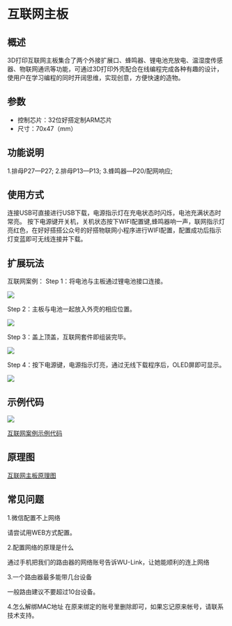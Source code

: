 # 互联网主板

## 概述

3D打印互联网主板集合了两个外接扩展口、蜂鸣器、锂电池充放电、温湿度传感器、物联网通讯等功能，可通过3D打印外壳配合在线编程完成各种有趣的设计，使用户在学习编程的同时开阔思维，实现创意，方便快速的造物。

## 参数

* 控制芯片：32位好搭定制ARM芯片 
* 尺寸：70x47（mm）

## 功能说明

1.排母P27—P27; 2.排母P13—P13; 3.蜂鸣器—P20/配网响应;

## 使用方式

连接USB可直接进行USB下载，电源指示灯在充电状态时闪烁，电池充满状态时常亮。 按下电源键开关机，关机状态按下WIFI配置键,蜂鸣器响一声，联网指示灯亮红色，在好好搭搭公众号的好搭物联网小程序进行WIFI配置，配置成功后指示灯变蓝即可无线连接并下载。

## 扩展玩法

互联网案例： Step 1：将电池与主板通过锂电池接口连接。

![](../../.gitbook/assets/hulianwang-1.png)

Step 2：主板与电池一起放入外壳的相应位置。

![](../../.gitbook/assets/hulianwang-2.png)

Step 3：盖上顶盖，互联网套件即组装完毕。

![](../../.gitbook/assets/hulianwang-3.png)

Step 4：按下电源键，电源指示灯亮，通过无线下载程序后，OLED屏即可显示。

![](../../.gitbook/assets/hulianwang-4.png)

## 示例代码

![](../../.gitbook/assets/hulianwang-5.png)

[互联网案例示例代码](http://www.haohaodada.com/show.php?id=1066004)

## 原理图

[互联网主板原理图](hu-lian-wang-zhu-ban.md)

## 常见问题

1.微信配置不上网络

请尝试用WEB方式配置。

2.配置网络的原理是什么

通过手机把我们的路由器的网络账号告诉WU-Link，让她能顺利的连上网络

3.一个路由器最多能带几台设备

一般路由建议不要超过10台设备。

4.怎么解绑MAC地址 在原来绑定的账号里删除即可，如果忘记原来帐号，请联系技术支持。

